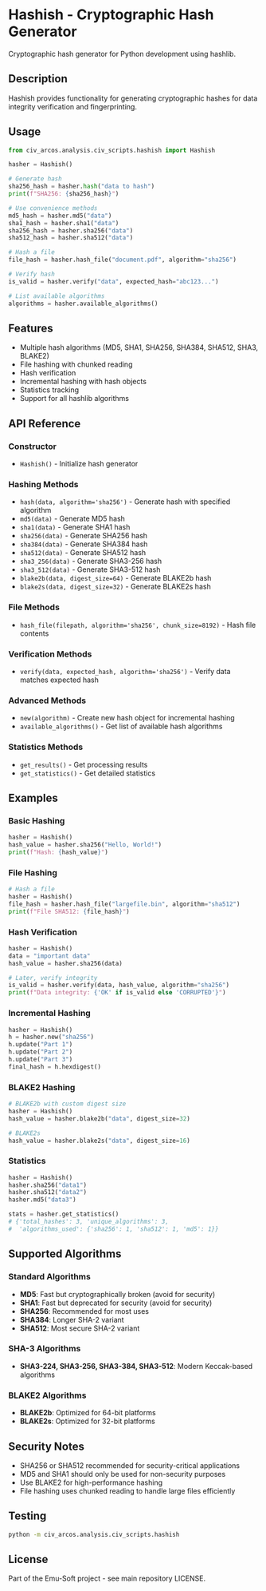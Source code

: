 # Hashish - Cryptographic Hash Generator

Cryptographic hash generator for Python development using hashlib.

## Description

Hashish provides functionality for generating cryptographic hashes for data integrity verification and fingerprinting.

## Usage

```python
from civ_arcos.analysis.civ_scripts.hashish import Hashish

hasher = Hashish()

# Generate hash
sha256_hash = hasher.hash("data to hash")
print(f"SHA256: {sha256_hash}")

# Use convenience methods
md5_hash = hasher.md5("data")
sha1_hash = hasher.sha1("data")
sha256_hash = hasher.sha256("data")
sha512_hash = hasher.sha512("data")

# Hash a file
file_hash = hasher.hash_file("document.pdf", algorithm="sha256")

# Verify hash
is_valid = hasher.verify("data", expected_hash="abc123...")

# List available algorithms
algorithms = hasher.available_algorithms()
```

## Features

- Multiple hash algorithms (MD5, SHA1, SHA256, SHA384, SHA512, SHA3, BLAKE2)
- File hashing with chunked reading
- Hash verification
- Incremental hashing with hash objects
- Statistics tracking
- Support for all hashlib algorithms

## API Reference

### Constructor

- `Hashish()` - Initialize hash generator

### Hashing Methods

- `hash(data, algorithm='sha256')` - Generate hash with specified algorithm
- `md5(data)` - Generate MD5 hash
- `sha1(data)` - Generate SHA1 hash
- `sha256(data)` - Generate SHA256 hash
- `sha384(data)` - Generate SHA384 hash
- `sha512(data)` - Generate SHA512 hash
- `sha3_256(data)` - Generate SHA3-256 hash
- `sha3_512(data)` - Generate SHA3-512 hash
- `blake2b(data, digest_size=64)` - Generate BLAKE2b hash
- `blake2s(data, digest_size=32)` - Generate BLAKE2s hash

### File Methods

- `hash_file(filepath, algorithm='sha256', chunk_size=8192)` - Hash file contents

### Verification Methods

- `verify(data, expected_hash, algorithm='sha256')` - Verify data matches expected hash

### Advanced Methods

- `new(algorithm)` - Create new hash object for incremental hashing
- `available_algorithms()` - Get list of available hash algorithms

### Statistics Methods

- `get_results()` - Get processing results
- `get_statistics()` - Get detailed statistics

## Examples

### Basic Hashing

```python
hasher = Hashish()
hash_value = hasher.sha256("Hello, World!")
print(f"Hash: {hash_value}")
```

### File Hashing

```python
# Hash a file
hasher = Hashish()
file_hash = hasher.hash_file("largefile.bin", algorithm="sha512")
print(f"File SHA512: {file_hash}")
```

### Hash Verification

```python
hasher = Hashish()
data = "important data"
hash_value = hasher.sha256(data)

# Later, verify integrity
is_valid = hasher.verify(data, hash_value, algorithm="sha256")
print(f"Data integrity: {'OK' if is_valid else 'CORRUPTED'}")
```

### Incremental Hashing

```python
hasher = Hashish()
h = hasher.new("sha256")
h.update("Part 1")
h.update("Part 2")
h.update("Part 3")
final_hash = h.hexdigest()
```

### BLAKE2 Hashing

```python
# BLAKE2b with custom digest size
hasher = Hashish()
hash_value = hasher.blake2b("data", digest_size=32)

# BLAKE2s
hash_value = hasher.blake2s("data", digest_size=16)
```

### Statistics

```python
hasher = Hashish()
hasher.sha256("data1")
hasher.sha512("data2")
hasher.md5("data3")

stats = hasher.get_statistics()
# {'total_hashes': 3, 'unique_algorithms': 3,
#  'algorithms_used': {'sha256': 1, 'sha512': 1, 'md5': 1}}
```

## Supported Algorithms

### Standard Algorithms
- **MD5**: Fast but cryptographically broken (avoid for security)
- **SHA1**: Fast but deprecated for security (avoid for security)
- **SHA256**: Recommended for most uses
- **SHA384**: Longer SHA-2 variant
- **SHA512**: Most secure SHA-2 variant

### SHA-3 Algorithms
- **SHA3-224, SHA3-256, SHA3-384, SHA3-512**: Modern Keccak-based algorithms

### BLAKE2 Algorithms
- **BLAKE2b**: Optimized for 64-bit platforms
- **BLAKE2s**: Optimized for 32-bit platforms

## Security Notes

- SHA256 or SHA512 recommended for security-critical applications
- MD5 and SHA1 should only be used for non-security purposes
- Use BLAKE2 for high-performance hashing
- File hashing uses chunked reading to handle large files efficiently

## Testing

```bash
python -m civ_arcos.analysis.civ_scripts.hashish
```

## License

Part of the Emu-Soft project - see main repository LICENSE.
